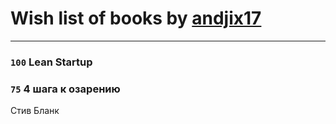 # Wish list of books by [andjix17](https://plus.google.com/u/0/111107669790056792515/)
---

### `100` Lean Startup

### `75` 4 шага к озарению
Стив Бланк

